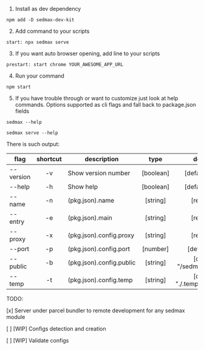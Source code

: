 1. Install as dev dependency

`npm add -D sedmax-dev-kit`

2. Add command to your scripts

`start: npx sedmax serve`

3. If you want auto browser opening, add line to your scripts

`prestart: start chrome YOUR_AWESOME_APP_URL`

4. Run your command

`npm start`

5. If you have trouble through or want to customize just look at help commands. Options supported as cli flags and fall back to package.json fields

`sedmax --help`

`sedmax serve --help`

There is such output:

| flag      | shortcut | description              |    type   |              demand             |
|-----------|:--------:|--------------------------|:---------:|:-------------------------------:|
| --version |    -v    | Show version number      | [boolean] |         [default: false]        |
| --help    |    -h    | Show help                | [boolean] |         [default: false]        |
| --name    |    -n    | (pkg.json).name          |  [string] |            [required]           |
| --entry   |    -e    | (pkg.json).main          |  [string] |            [required]           |
| --proxy   |    -x    | (pkg.json).config.proxy  |  [string] |            [required]           |
| --port    |    -p    | (pkg.json).config.port   |  [number] |          [default: 80]          |
| --public  |    -b    | (pkg.json).config.public |  [string] |   [default: "/sedmax/web/ui/"]  |
| --temp    |    -t    | (pkg.json).config.temp   |  [string] | [default: "./.temp/index.html"] |


TODO:

[x] Server under parcel bundler to remote development for any sedmax module

[ ] [WIP] Configs detection and creation

[ ] [WIP] Validate configs

